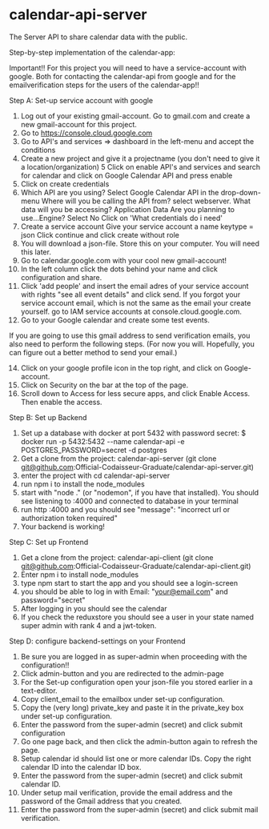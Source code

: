 # calendar-api-server
The Server API to share calendar data with the public.

Step-by-step implementation of the calendar-app:

Important!!
For this project you will need to have a service-account with google. Both for contacting the calendar-api from google and for the emailverification steps for the users of the calendar-app!!

Step A: Set-up service account with google

1. Log out of your existing gmail-account. Go to gmail.com and create a new gmail-account for this project. 
2. Go to https://console.cloud.google.com
3. Go to API's and services => dashboard in the left-menu and accept the conditions
4. Create a new project and give it a projectname (you don't need to give it a location/organization)
5  Click on enable API's and services and search for calendar and click on Google Calendar API and press enable
6. Click on create credentials
7. Which API are you using? Select Google Calendar API in the drop-down-menu
   Where will you be calling the API from?  select webserver.
   What data will you be accessing? Application Data
   Are you planning to use...Engine? Select No
   Click on 'What credentials do i need'
8. Create a service account
    Give your service account a name
    keytype = json
    Click continue and click create without role
9. You will download a json-file. Store this on your computer. You will need this later.
10. Go to calendar.google.com with your cool new gmail-account! 
11. In the left column click the dots behind your name and click configuration and share.
12. Click 'add people' and insert the email adres of your service account with rights "see all event details" and click send.
   If you forgot your service account email, which is not the same as the email your create yourself. go to IAM service          accounts at console.cloud.google.com.
13. Go to your Google calendar and create some test events.

If you are going to use this gmail address to send verification emails, you also need to perform the following steps.
   (For now you will. Hopefully, you can figure out a better method to send your email.)

14. Click on your google profile icon in the top right, and click on Google-account.
15. Click on Security on the bar at the top of the page.
16. Scroll down to Access for less secure apps, and click Enable Access. Then enable the access.

Step B: Set up Backend 

1. Set up a database with docker at port 5432 with password secret:
   $ docker run -p 5432:5432 --name calendar-api -e POSTGRES_PASSWORD=secret -d postgres
2. Get a clone from the project: 
    calendar-api-server (git clone git@github.com:Official-Codaisseur-Graduate/calendar-api-server.git)
3. enter the project with cd calendar-api-server
4. run npm i to install the node_modules
5. start with "node ." (or "nodemon", if you have that installed).
   You should see listening to :4000 and connected to database in your terminal
6. run http :4000 and you should see "message": "incorrect url or authorization token required"
7. Your backend is working!

Step C: Set up Frontend

1. Get a clone from the project:
  calendar-api-client (git clone git@github.com:Official-Codaisseur-Graduate/calendar-api-client.git)
2. Enter npm i to install node_modules
3. type npm start to start the app and you should see a login-screen
4. you should be able to log in with Email: "your@email.com" and password="secret"
5. After logging in you should see the calendar
6. If you check the reduxstore you should see a user in your state named super admin with rank 4 and a jwt-token.

Step D: configure backend-settings on your Frontend

1. Be sure you are logged in as super-admin when proceeding with the configuration!!
2. Click admin-button and you are redirected to the admin-page
3. For the Set-up configuration open your json-file you stored earlier in a text-editor.
4. Copy client_email to the emailbox under set-up configuration.
5. Copy the (very long) private_key and paste it in the private_key box under set-up configuration.
6. Enter the password from the super-admin (secret) and click submit configuration
7. Go one page back, and then click the admin-button again to refresh the page.
8. Setup calendar id should list one or more calendar IDs. Copy the right calendar ID into the calendar ID box.
9. Enter the password from the super-admin (secret) and click submit calendar ID.
10. Under setup mail verification, provide the email address and the password of the Gmail address that you created.
11. Enter the password from the super-admin (secret) and click submit mail verification.


 
